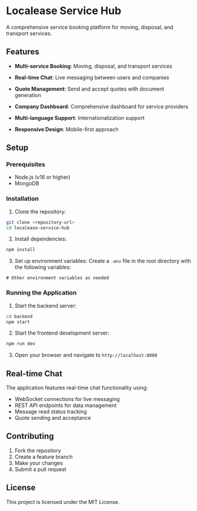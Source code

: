 # Localease Service Hub

A comprehensive service booking platform for moving, disposal, and transport services.

## Features

- **Multi-service Booking**: Moving, disposal, and transport services
- **Real-time Chat**: Live messaging between users and companies
- **Quote Management**: Send and accept quotes with document generation
- **Company Dashboard**: Comprehensive dashboard for service providers

- **Multi-language Support**: Internationalization support
- **Responsive Design**: Mobile-first approach

## Setup

### Prerequisites

- Node.js (v16 or higher)
- MongoDB

### Installation

1. Clone the repository:
```bash
git clone <repository-url>
cd localease-service-hub
```

2. Install dependencies:
```bash
npm install
```

3. Set up environment variables:
Create a `.env` file in the root directory with the following variables:

```env
# Other environment variables as needed
```



### Running the Application

1. Start the backend server:
```bash
cd backend
npm start
```

2. Start the frontend development server:
```bash
npm run dev
```

3. Open your browser and navigate to `http://localhost:8080`

## Real-time Chat

The application features real-time chat functionality using:
- WebSocket connections for live messaging
- REST API endpoints for data management
- Message read status tracking
- Quote sending and acceptance



## Contributing

1. Fork the repository
2. Create a feature branch
3. Make your changes
4. Submit a pull request

## License

This project is licensed under the MIT License.
